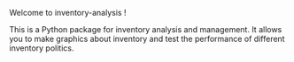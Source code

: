 Welcome to inventory-analysis !

This is a Python package for inventory analysis and management. It allows you to make graphics about inventory and test the performance of different inventory politics.

